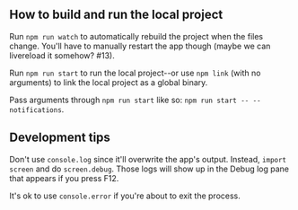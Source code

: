 ## How to build and run the local project

Run `npm run watch` to automatically rebuild the project when the files change. You'll have to
manually restart the app though (maybe we can livereload it somehow? #13).

Run `npm run start` to run the local project--or use `npm link` (with no arguments) to link the
local project as a global binary.

Pass arguments through `npm run start` like so: `npm run start -- --notifications`.

## Development tips

Don't use `console.log` since it'll overwrite the app's output. Instead, `import screen` and do
`screen.debug`. Those logs will show up in the Debug log pane that appears if you press F12.

It's ok to use `console.error` if you're about to exit the process.
